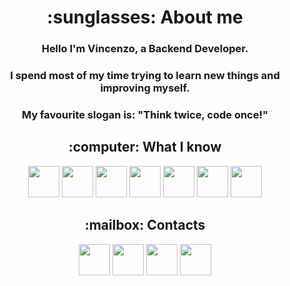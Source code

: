 ﻿<h1 align="center">:sunglasses: About me</h2>
<h3 align="center">Hello I'm Vincenzo, a Backend Developer.</h3>
<h3 align="center">I spend most of my time trying to learn new things and improving myself.</h3>
<h3 align="center">My favourite slogan is: "Think twice, code once!"</h3>

<h2 align="center">:computer: What I know</h2>
<div align="center">
	<img src="https://cdn.iconscout.com/icon/free/png-256/c-58-1175247.png" height=50/>
	<img src="https://cdn.iconscout.com/icon/free/png-256/java-22-225997.png" height=50/>
	<img src="https://cdn.iconscout.com/icon/free/png-256/python-14-569257.png" height=50/>
	<img src="https://cdn.iconscout.com/icon/free/png-256/mysql-21-1174941.png" height=50/>
	<img src="https://cdn.iconscout.com/icon/free/png-256/html-2752158-2284975.png" height=50/>
	<img src="https://cdn.iconscout.com/icon/free/png-256/css3-11-1175239.png" height=50/>
	<img src="https://cdn.iconscout.com/icon/free/png-256/javascript-1-225993.png" height=50/>
</div>

<h2 align="center">:mailbox: Contacts</h2>
<div align="center">
	<a href="https://github.com/vincenzocorso"><img src="https://cdn.iconscout.com/icon/free/png-256/github-84-436555.png" height=50/></a>
	<a href="https://www.linkedin.com/in/vincenzo-corso/"><img src="https://cdn.iconscout.com/icon/free/png-256/linkedin-208-916919.png" height=50/></a>
	<a href="mailto:vincenzocorso99@gmail.com"><img src="https://cdn.iconscout.com/icon/free/png-256/address-1439784-1214355.png" height=50/></a>
	<a href="https://t.me/vincenzocorso"><img src="https://cdn.iconscout.com/icon/free/png-256/telegram-3-226554.png" height=50/></a>
</div>

